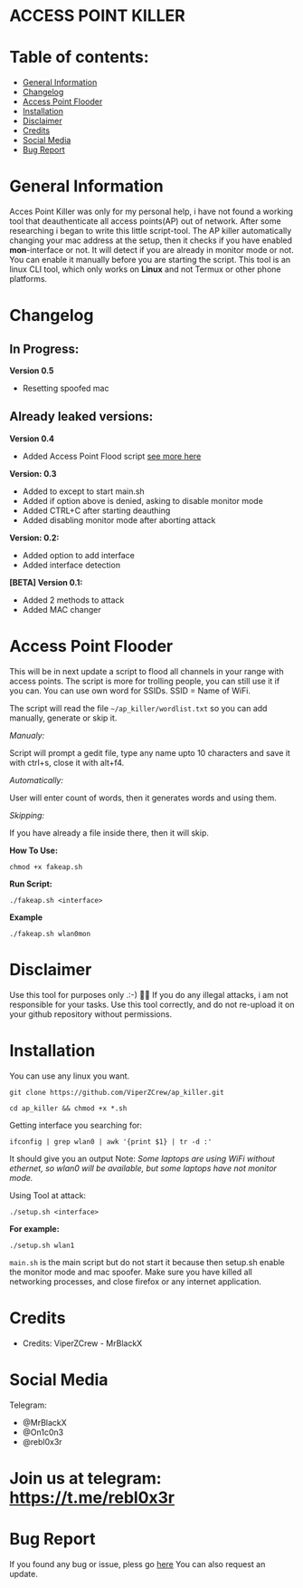 # ACCESS POINT KILLER


# Table of contents:
* [General Information](#general-info)
* [Changelog](#changelog)
* [Access Point Flooder](#access-point-flooder)
* [Installation](#installation)
* [Disclaimer](#disclaimer)
* [Credits](#credits)
* [Social Media](#social-media)
* [Bug Report](#bug-report)

# General Information

  Acces Point Killer was only for my personal help, i have not found a working tool that deauthenticate all access points(AP)
  out of network. After some researching i began to write this little script-tool. 
  The AP killer automatically changing your mac address at the setup, then it checks if you have enabled **mon**-interface or
  not. It will detect if you are already in monitor mode or not.
  You can enable it manually before you are starting the script. This tool is an linux CLI tool, which only works on **Linux**
  and not Termux or other phone platforms.

# Changelog


 ## In Progress:
 
  **Version 0.5**
  * Resetting spoofed mac
 
 
  ## Already leaked versions:
  
  **Version 0.4**
  * Added Access Point Flood script [see more here](#access-point-flooder)
  
  **Version: 0.3**
  * Added to except to start main.sh
  * Added if option above is denied, asking to disable monitor mode
  * Added CTRL+C after starting deauthing 
  * Added disabling monitor mode after aborting attack
  
  **Version: 0.2:**
  * Added option to add interface
  * Added interface detection

  **[BETA] Version 0.1:**
  * Added 2 methods to attack
  * Added MAC changer

# Access Point Flooder
  This will be in next update a script to flood all channels in your range with access points.
  The script is more for trolling people, you can still use it if you can. 
  You can use own word for SSIDs.
  SSID = Name of WiFi.
  
  The script will read the file ```~/ap_killer/wordlist.txt``` so you can add manually, generate or skip it.
  
  *Manualy:*
  
  Script will prompt a gedit file, type any name upto 10 characters and save it with ctrl+s, close it with alt+f4.
  
  *Automatically:*
  
  User will enter count of words, then it generates words and using them.
  
  *Skipping:*
  
  If you have already a file inside there, then it will skip.
  
  
  **How To Use:**
  
  ```chmod +x fakeap.sh```
  
  **Run Script:**
  
  ```./fakeap.sh <interface>```
  
  **Example**
  
  ```./fakeap.sh wlan0mon```

# Disclaimer
  Use this tool for purposes only .:-) 🕵️‍♂️
  If you do any illegal attacks, i am not responsible for your tasks.
  Use this tool correctly, and do not re-upload it on your github repository without permissions.

# Installation

  You can use any linux you want.
  
  ```git clone https://github.com/ViperZCrew/ap_killer.git```
  
  ```cd ap_killer && chmod +x *.sh```
  
  Getting interface you searching for:
  
  ```ifconfig | grep wlan0 | awk '{print $1} | tr -d :'```
  
  It should give you an output
  Note: 
  *Some laptops are using WiFi without ethernet, so wlan0 will be available, but some laptops have not monitor mode.*
  
  Using Tool at attack:
  
  ```./setup.sh <interface>```

**For example:**

  ```./setup.sh wlan1```

```main.sh``` is the main script but do not start it because then setup.sh enable the monitor mode and mac spoofer.
  Make sure you have killed all networking processes, and close firefox or any internet application.

# Credits

* Credits: ViperZCrew - MrBlackX

# Social Media
Telegram:
* @MrBlackX
* @On1c0n3
* @rebl0x3r

# Join us at telegram: https://t.me/rebl0x3r  

# Bug Report
  If you found any bug or issue, pless go [here](https://github.com/ViperZCrew/ap_killer/issues)
  You can also request an update.
